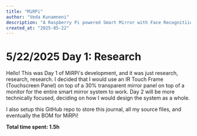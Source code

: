 ```yaml
---
title: "MiRPi"
author: "Veda Kunamneni"
description: "A Raspberry Pi powered Smart Mirror with Face Recognitiion and IoT/Smart Home integration"
created_at: "2025-05-22"
---
```

# 5/22/2025 Day 1: Research

Hello! This was Day 1 of MiRPi's development, and it was just research, research, research. I decided that I would use an IR Touch Frame (Touchscreen Panel) on top of a 30% transparent mirror panel on top of a monitor for the entire smart mirror system to work. Day 2 will be more technically focused, deciding on how I would design the system as a whole.

I also setup this GitHub repo to store this journal, all my source files, and eventually the BOM for MiRPi!

**Total time spent: 1.5h**
